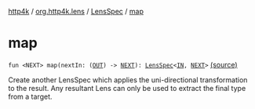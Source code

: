 [http4k](../../index.md) / [org.http4k.lens](../index.md) / [LensSpec](index.md) / [map](./map.md)

# map

`fun <NEXT> map(nextIn: (`[`OUT`](index.md#OUT)`) -> `[`NEXT`](map.md#NEXT)`): `[`LensSpec`](index.md)`<`[`IN`](index.md#IN)`, `[`NEXT`](map.md#NEXT)`>` [(source)](https://github.com/http4k/http4k/blob/master/http4k-core/src/main/kotlin/org/http4k/lens/lensSpec.kt#L73)

Create another LensSpec which applies the uni-directional transformation to the result. Any resultant Lens can only be
used to extract the final type from a target.

